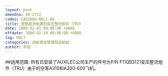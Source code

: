 ```yaml
---
layout: post
amendno: 39-2772
cadno: CAD2000-MULT-06
title: 更换直流电源的变压整流组件（TRU）
date: 2000-02-01 00:00:00 +0800
effdate: 2000-02-10 00:00:00 +0800
tag: MULT
categories: 民航西北管理局适航处
author: 李锐
---
```


##适用范围:
所有已安装了AUXILEC公司生产的件号为P/N F11QB3121变压整流组件（TRU）由于的空客A310和A300-600飞机。

